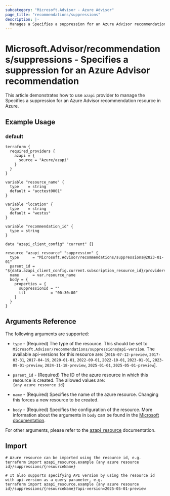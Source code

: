 ```yaml
---
subcategory: "Microsoft.Advisor - Azure Advisor"
page_title: "recommendations/suppressions"
description: |-
  Manages a Specifies a suppression for an Azure Advisor recommendation.
---
```


# Microsoft.Advisor/recommendations/suppressions - Specifies a suppression for an Azure Advisor recommendation

This article demonstrates how to use `azapi` provider to manage the Specifies a suppression for an Azure Advisor recommendation resource in Azure.



## Example Usage

### default

```hcl
terraform {
  required_providers {
    azapi = {
      source = "Azure/azapi"
    }
  }
}

variable "resource_name" {
  type    = string
  default = "acctest0001"
}

variable "location" {
  type    = string
  default = "westus"
}

variable "recommendation_id" {
  type = string
}

data "azapi_client_config" "current" {}

resource "azapi_resource" "suppression" {
  type      = "Microsoft.Advisor/recommendations/suppressions@2023-01-01"
  parent_id = "${data.azapi_client_config.current.subscription_resource_id}/providers/Microsoft.Advisor/recommendations/${var.recommendation_id}"
  name      = var.resource_name
  body = {
    properties = {
      suppressionId = ""
      ttl           = "00:30:00"
    }
  }
}

```



## Arguments Reference

The following arguments are supported:

* `type` - (Required) The type of the resource. This should be set to `Microsoft.Advisor/recommendations/suppressions@api-version`. The available api-versions for this resource are: [`2016-07-12-preview`, `2017-03-31`, `2017-04-19`, `2020-01-01`, `2022-09-01`, `2022-10-01`, `2023-01-01`, `2023-09-01-preview`, `2024-11-18-preview`, `2025-01-01`, `2025-05-01-preview`].

* `parent_id` - (Required) The ID of the azure resource in which this resource is created. The allowed values are:  
  `{any azure resource id}`

* `name` - (Required) Specifies the name of the azure resource. Changing this forces a new resource to be created.

* `body` - (Required) Specifies the configuration of the resource. More information about the arguments in `body` can be found in the [Microsoft documentation](https://learn.microsoft.com/en-us/azure/templates/Microsoft.Advisor/recommendations/suppressions?pivots=deployment-language-terraform).

For other arguments, please refer to the [azapi_resource](https://registry.terraform.io/providers/Azure/azapi/latest/docs/resources/resource) documentation.

## Import

 ```shell
 # Azure resource can be imported using the resource id, e.g.
 terraform import azapi_resource.example {any azure resource id}/suppressions/{resourceName}
 
 # It also supports specifying API version by using the resource id with api-version as a query parameter, e.g.
 terraform import azapi_resource.example {any azure resource id}/suppressions/{resourceName}?api-version=2025-05-01-preview
 ```
